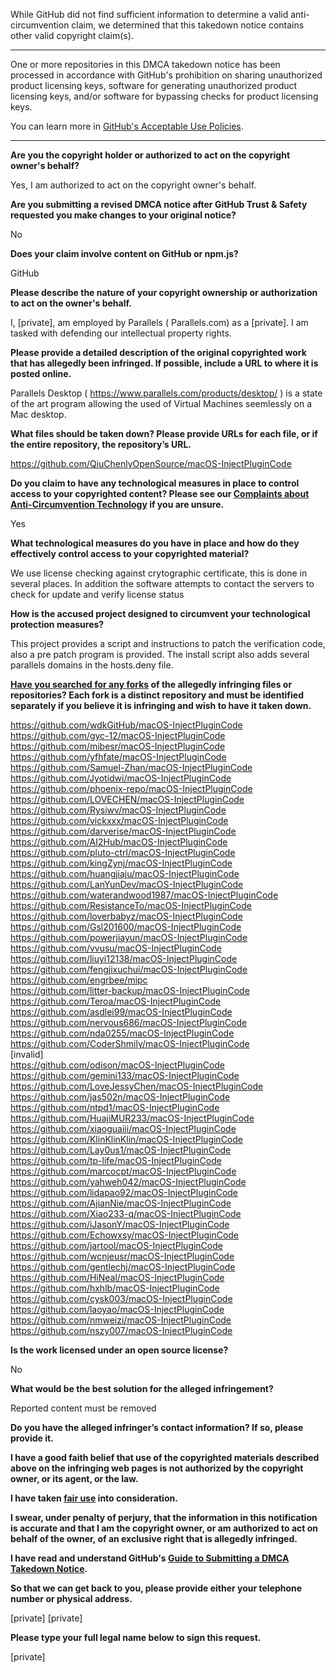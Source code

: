 While GitHub did not find sufficient information to determine a valid anti-circumvention claim, we determined that this takedown notice contains other valid copyright claim(s).

---

One or more repositories in this DMCA takedown notice has been processed in accordance with GitHub's prohibition on sharing unauthorized product licensing keys, software for generating unauthorized product licensing keys, and/or software for bypassing checks for product licensing keys.

You can learn more in [GitHub's Acceptable Use Policies](https://docs.github.com/en/github/site-policy/github-acceptable-use-policies).

---

**Are you the copyright holder or authorized to act on the copyright owner's behalf?**  
  
Yes, I am authorized to act on the copyright owner's behalf.  
  
**Are you submitting a revised DMCA notice after GitHub Trust & Safety requested you make changes to your original notice?**  
  
No  
  
**Does your claim involve content on GitHub or npm.js?**  
  
GitHub  
  
**Please describe the nature of your copyright ownership or authorization to act on the owner's behalf.**  
  
I, [private], am employed by Parallels ( Parallels.com) as a [private]. I am tasked with defending our intellectual property rights.  

**Please provide a detailed description of the original copyrighted work that has allegedly been infringed. If possible, include a URL to where it is posted online.**  
  
Parallels Desktop ( https://www.parallels.com/products/desktop/ ) is a state of the art program allowing the used of Virtual Machines seemlessly on a Mac desktop.  
  
**What files should be taken down? Please provide URLs for each file, or if the entire repository, the repository’s URL.**  
  
https://github.com/QiuChenlyOpenSource/macOS-InjectPluginCode  
  
**Do you claim to have any technological measures in place to control access to your copyrighted content? Please see our <a href="https://docs.github.com/articles/guide-to-submitting-a-dmca-takedown-notice#complaints-about-anti-circumvention-technology">Complaints about Anti-Circumvention Technology</a> if you are unsure.**  
  
Yes  
  
**What technological measures do you have in place and how do they effectively control access to your copyrighted material?**  
  
We use license checking against crytographic certificate, this is done in several places. In addition the software attempts to contact the servers to check for update and verify license status  
  
**How is the accused project designed to circumvent your technological protection measures?**  
  
This project provides a script and instructions to patch the verification code, also a pre patch program is provided. The install script also adds several parallels domains in the hosts.deny file.  
  
**<a href="https://docs.github.com/articles/dmca-takedown-policy#b-what-about-forks-or-whats-a-fork">Have you searched for any forks</a> of the allegedly infringing files or repositories? Each fork is a distinct repository and must be identified separately if you believe it is infringing and wish to have it taken down.**  
  
https://github.com/wdkGitHub/macOS-InjectPluginCode  
https://github.com/gyc-12/macOS-InjectPluginCode  
https://github.com/mibesr/macOS-InjectPluginCode  
https://github.com/yfhfate/macOS-InjectPluginCode  
https://github.com/Samuel-Zhan/macOS-InjectPluginCode  
https://github.com/Jyotidwi/macOS-InjectPluginCode  
https://github.com/phoenix-repo/macOS-InjectPluginCode  
https://github.com/LOVECHEN/macOS-InjectPluginCode  
https://github.com/Rysiwv/macOS-InjectPluginCode  
https://github.com/vickxxx/macOS-InjectPluginCode  
https://github.com/darverise/macOS-InjectPluginCode  
https://github.com/AI2Hub/macOS-InjectPluginCode  
https://github.com/pluto-ctrl/macOS-InjectPluginCode  
https://github.com/kingZynj/macOS-InjectPluginCode  
https://github.com/huangjiaju/macOS-InjectPluginCode  
https://github.com/LanYunDev/macOS-InjectPluginCode  
https://github.com/waterandwood1987/macOS-InjectPluginCode  
https://github.com/ResistanceTo/macOS-InjectPluginCode  
https://github.com/loverbabyz/macOS-InjectPluginCode  
https://github.com/Gsl201600/macOS-InjectPluginCode  
https://github.com/powerjiayun/macOS-InjectPluginCode  
https://github.com/vvusu/macOS-InjectPluginCode  
https://github.com/liuyi12138/macOS-InjectPluginCode  
https://github.com/fengjixuchui/macOS-InjectPluginCode  
https://github.com/engrbee/mipc  
https://github.com/litter-backup/macOS-InjectPluginCode  
https://github.com/Teroa/macOS-InjectPluginCode  
https://github.com/asdlei99/macOS-InjectPluginCode  
https://github.com/nervous686/macOS-InjectPluginCode  
https://github.com/nda0255/macOS-InjectPluginCode  
https://github.com/CoderShmily/macOS-InjectPluginCode  
[invalid]  
https://github.com/odison/macOS-InjectPluginCode  
https://github.com/gemini133/macOS-InjectPluginCode  
https://github.com/LoveJessyChen/macOS-InjectPluginCode  
https://github.com/jas502n/macOS-InjectPluginCode  
https://github.com/ntpd1/macOS-InjectPluginCode  
https://github.com/HuajiMUR233/macOS-InjectPluginCode  
https://github.com/xiaoguaiii/macOS-InjectPluginCode  
https://github.com/KlinKlinKlin/macOS-InjectPluginCode  
https://github.com/Lay0us1/macOS-InjectPluginCode  
https://github.com/tp-life/macOS-InjectPluginCode  
https://github.com/marcocpt/macOS-InjectPluginCode  
https://github.com/yahweh042/macOS-InjectPluginCode  
https://github.com/lidapao92/macOS-InjectPluginCode  
https://github.com/AjianNie/macOS-InjectPluginCode  
https://github.com/Xiao233-q/macOS-InjectPluginCode  
https://github.com/iJasonY/macOS-InjectPluginCode  
https://github.com/Echowxsy/macOS-InjectPluginCode  
https://github.com/jartool/macOS-InjectPluginCode  
https://github.com/wcnjeusr/macOS-InjectPluginCode  
https://github.com/gentlechj/macOS-InjectPluginCode  
https://github.com/HiNeal/macOS-InjectPluginCode  
https://github.com/hxhlb/macOS-InjectPluginCode  
https://github.com/cysk003/macOS-InjectPluginCode  
https://github.com/laoyao/macOS-InjectPluginCode  
https://github.com/nmweizi/macOS-InjectPluginCode  
https://github.com/nszy007/macOS-InjectPluginCode  
  
**Is the work licensed under an open source license?**  
  
No  
  
**What would be the best solution for the alleged infringement?**  
  
Reported content must be removed  
  
**Do you have the alleged infringer’s contact information? If so, please provide it.**  
  
**I have a good faith belief that use of the copyrighted materials described above on the infringing web pages is not authorized by the copyright owner, or its agent, or the law.**  
  
**I have taken <a href="https://www.lumendatabase.org/topics/22">fair use</a> into consideration.**  
  
**I swear, under penalty of perjury, that the information in this notification is accurate and that I am the copyright owner, or am authorized to act on behalf of the owner, of an exclusive right that is allegedly infringed.**  
  
**I have read and understand GitHub's <a href="https://docs.github.com/articles/guide-to-submitting-a-dmca-takedown-notice/">Guide to Submitting a DMCA Takedown Notice</a>.**  
  
**So that we can get back to you, please provide either your telephone number or physical address.**  
  
[private] [private]
  
**Please type your full legal name below to sign this request.**  
  
[private]
